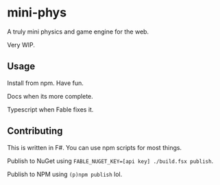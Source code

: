 # mini-phys
A truly mini physics and game engine for the web.

Very WIP.

## Usage

Install from npm. Have fun.

Docs when its more complete.

Typescript when Fable fixes it.

## Contributing
This is written in F#. You can use npm scripts for most things.

Publish to NuGet using `FABLE_NUGET_KEY=[api key] ./build.fsx publish`.

Publish to NPM using `(p)npm publish` lol.